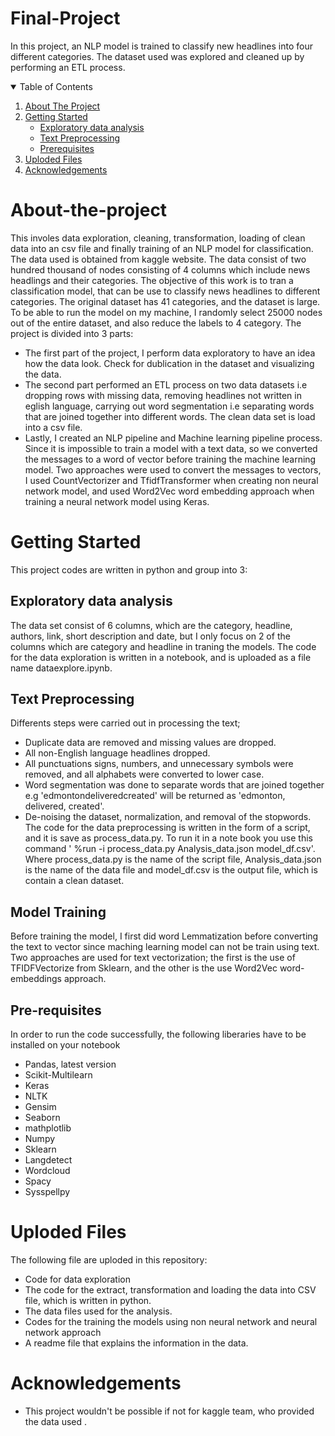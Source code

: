 # Final-Project
In this project, an NLP model is trained to classify new headlines into four different categories. The dataset used was explored and cleaned up by performing an ETL process.

<details open="open">
  <summary>Table of Contents</summary>
  <ol>
    <li>
      <a href="#about-the-project and goal">About The Project</a>
    </li>
    <li>
      <a href="#getting-started">Getting Started</a>
      <ul>
        <li><a href="#Exploratory data analysis">Exploratory data analysis</a></li>
      </ul>
      <ul>
        <li><a href="#Text Preprocessing">Text Preprocessing</a></li>
      </ul>
      <ul>
        <li><a href="#prerequisites">Prerequisites</a></li>
      </ul>
    </li>
    <li><a href="#Uploded Files">Uploded Files</a></li>    
    <li><a href="#acknowledgements">Acknowledgements</a></li>
  </ol>
</details>

# About-the-project
This involes data exploration, cleaning, transformation, loading of clean data into an csv file and finally training of an NLP model for classification.
The data used is obtained from kaggle website. The data consist of two hundred thousand of nodes consisting of 4 columns which include news headlings and their categories.
The objective of this work is to tran a classification model, that can be use to classify news headlines to different categories. The original dataset has 41 categories, and the dataset is large. To be able to run the model on my machine, I randomly select 25000 nodes out of the entire dataset, and also reduce the labels to 4 category.
The project is divided into 3 parts:
* The first part of the project, I perform data exploratory to have an idea how the data look. Check for dublication in the dataset and visualizing the data. 
* The second part performed an ETL process on two data datasets i.e dropping rows with missing data, removing headlines not written in eglish language, carrying out word segmentation i.e separating words that are joined together into different words. The clean data set is load into a csv file.
* Lastly, I created an NLP pipeline and Machine learning pipeline process. Since it is impossible to train a model with a text data, so we converted the messages to a word of vector before training the machine learning model. Two approaches were used to convert the messages to vectors, I used CountVectorizer and TfidfTransformer when creating non neural network model, and used Word2Vec word embedding approach when training a neural network model using Keras.
# Getting Started
This project codes are written  in python and group into 3:
## Exploratory data analysis
The data set consist of 6 columns, which are the category, headline, authors, link, short description and date, but I only focus on 2 of the columns which are category and headline in traning the models. The code for the data exploration is written in a notebook, and is uploaded as a file name dataexplore.ipynb.
## Text Preprocessing
Differents steps were carried out in processing the text; 
* Duplicate data are removed and missing values are dropped.
* All non-English language headlines dropped.
* All punctuations signs, numbers, and unnecessary symbols were removed, and all alphabets were converted to lower case.
* Word segmentation was done to separate words that are joined together e.g 'edmontondeliveredcreated' will be returned as 'edmonton, delivered, created'.
* De-noising the dataset, normalization, and removal of the stopwords.
The code for the data preprocessing is written in the form of a script, and it is save as process_data.py. To run it in a note book you use this command ' %run -i process_data.py Analysis_data.json model_df.csv'. Where process_data.py is the name of the script file, Analysis_data.json is the name of the data file and model_df.csv is the output file, which is contain a clean dataset.
## Model Training
Before training the model, I first did word Lemmatization before converting the text to vector since maching learning model can not be train using text. Two approaches are used for text vectorization; the first is the use of TFIDFVectorize from Sklearn, and the other is the use Word2Vec word- embeddings approach.
## Pre-requisites
In order to run the code successfully, the following liberaries have to be installed on your notebook
* Pandas, latest version
* Scikit-Multilearn
* Keras
* NLTK
* Gensim
* Seaborn
* mathplotlib
* Numpy
* Sklearn
* Langdetect
* Wordcloud
* Spacy
* Sysspellpy

# Uploded Files
The following file are uploded in this repository:
* Code for data exploration
* The code for the extract, transformation and loading the data into CSV file, which is written in python.
* The data files used for the analysis.
* Codes for the training the models using non neural network and neural network approach
* A readme file that explains the information in the data.


# Acknowledgements
* This project wouldn't be possible if not for kaggle team, who provided the data used .

